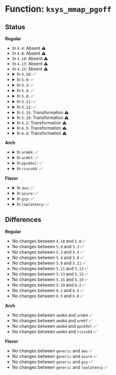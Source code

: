 # Function: <code>ksys_mmap_pgoff</code>

## Status
<b>Regular</b>
<ul>
<li>
In <code>4.4</code>: Absent ⚠️
</li>
<li>
In <code>4.8</code>: Absent ⚠️
</li>
<li>
In <code>4.10</code>: Absent ⚠️
</li>
<li>
In <code>4.13</code>: Absent ⚠️
</li>
<li>
In <code>4.15</code>: Absent ⚠️
</li>
<li>
<details>
<summary>In <code>4.18</code>: ✅</summary>

```c
long unsigned int ksys_mmap_pgoff(long unsigned int addr, long unsigned int len, long unsigned int prot, long unsigned int flags, long unsigned int fd, long unsigned int pgoff);
```

**Collision:** Unique Global

**Inline:** No

**Transformation:** False

**Instances:**

```
In mm/mmap.c (ffffffff81235860)
Location: mm/mmap.c:1543
Inline: False
Direct callers:
  - arch/x86/kernel/sys_x86_64.c:__ia32_sys_mmap
  - arch/x86/kernel/sys_x86_64.c:__x64_sys_mmap
  - arch/x86/ia32/sys_ia32.c:__x32_compat_sys_x86_mmap
  - arch/x86/ia32/sys_ia32.c:__ia32_compat_sys_x86_mmap
  - mm/mmap.c:__ia32_sys_mmap_pgoff
  - mm/mmap.c:__x64_sys_mmap_pgoff
```
**Symbols:**

```
ffffffff81235860-ffffffff81235aca: ksys_mmap_pgoff (STB_GLOBAL)
```
</details>
</li>
<li>
<details>
<summary>In <code>5.0</code>: ✅</summary>

```c
long unsigned int ksys_mmap_pgoff(long unsigned int addr, long unsigned int len, long unsigned int prot, long unsigned int flags, long unsigned int fd, long unsigned int pgoff);
```

**Collision:** Unique Global

**Inline:** No

**Transformation:** False

**Instances:**

```
In mm/mmap.c (ffffffff81249060)
Location: mm/mmap.c:1567
Inline: False
Direct callers:
  - arch/x86/kernel/sys_x86_64.c:__ia32_sys_mmap
  - arch/x86/kernel/sys_x86_64.c:__x64_sys_mmap
  - arch/x86/ia32/sys_ia32.c:__x32_compat_sys_x86_mmap
  - arch/x86/ia32/sys_ia32.c:__ia32_compat_sys_x86_mmap
  - mm/mmap.c:__ia32_sys_mmap_pgoff
  - mm/mmap.c:__x64_sys_mmap_pgoff
```
**Symbols:**

```
ffffffff81249060-ffffffff812492ca: ksys_mmap_pgoff (STB_GLOBAL)
```
</details>
</li>
<li>
<details>
<summary>In <code>5.3</code>: ✅</summary>

```c
long unsigned int ksys_mmap_pgoff(long unsigned int addr, long unsigned int len, long unsigned int prot, long unsigned int flags, long unsigned int fd, long unsigned int pgoff);
```

**Collision:** Unique Global

**Inline:** No

**Transformation:** False

**Instances:**

```
In mm/mmap.c (ffffffff8125b340)
Location: mm/mmap.c:1569
Inline: False
Direct callers:
  - arch/x86/kernel/sys_x86_64.c:__ia32_sys_mmap
  - arch/x86/kernel/sys_x86_64.c:__x64_sys_mmap
  - arch/x86/ia32/sys_ia32.c:__x32_compat_sys_x86_mmap
  - arch/x86/ia32/sys_ia32.c:__ia32_compat_sys_x86_mmap
  - mm/mmap.c:__ia32_sys_mmap_pgoff
  - mm/mmap.c:__x64_sys_mmap_pgoff
```
**Symbols:**

```
ffffffff8125b340-ffffffff8125b5df: ksys_mmap_pgoff (STB_GLOBAL)
```
</details>
</li>
<li>
<details>
<summary>In <code>5.4</code>: ✅</summary>

```c
long unsigned int ksys_mmap_pgoff(long unsigned int addr, long unsigned int len, long unsigned int prot, long unsigned int flags, long unsigned int fd, long unsigned int pgoff);
```

**Collision:** Unique Global

**Inline:** No

**Transformation:** False

**Instances:**

```
In mm/mmap.c (ffffffff81269a20)
Location: mm/mmap.c:1577
Inline: False
Direct callers:
  - arch/x86/kernel/sys_x86_64.c:__ia32_sys_mmap
  - arch/x86/kernel/sys_x86_64.c:__x64_sys_mmap
  - arch/x86/ia32/sys_ia32.c:__x32_compat_sys_x86_mmap
  - arch/x86/ia32/sys_ia32.c:__ia32_compat_sys_x86_mmap
  - mm/mmap.c:__ia32_sys_mmap_pgoff
  - mm/mmap.c:__x64_sys_mmap_pgoff
```
**Symbols:**

```
ffffffff81269a20-ffffffff81269cbf: ksys_mmap_pgoff (STB_GLOBAL)
```
</details>
</li>
<li>
<details>
<summary>In <code>5.8</code>: ✅</summary>

```c
long unsigned int ksys_mmap_pgoff(long unsigned int addr, long unsigned int len, long unsigned int prot, long unsigned int flags, long unsigned int fd, long unsigned int pgoff);
```

**Collision:** Unique Global

**Inline:** No

**Transformation:** False

**Instances:**

```
In mm/mmap.c (ffffffff8129a250)
Location: mm/mmap.c:1553
Inline: False
Direct callers:
  - arch/x86/kernel/sys_ia32.c:__x32_compat_sys_ia32_mmap
  - arch/x86/kernel/sys_ia32.c:__ia32_compat_sys_ia32_mmap
  - arch/x86/kernel/sys_x86_64.c:__ia32_sys_mmap
  - arch/x86/kernel/sys_x86_64.c:__x64_sys_mmap
  - mm/mmap.c:__ia32_sys_mmap_pgoff
  - mm/mmap.c:__x64_sys_mmap_pgoff
```
**Symbols:**

```
ffffffff8129a250-ffffffff8129a4ef: ksys_mmap_pgoff (STB_GLOBAL)
```
</details>
</li>
<li>
<details>
<summary>In <code>5.11</code>: ✅</summary>

```c
long unsigned int ksys_mmap_pgoff(long unsigned int addr, long unsigned int len, long unsigned int prot, long unsigned int flags, long unsigned int fd, long unsigned int pgoff);
```

**Collision:** Unique Global

**Inline:** No

**Transformation:** False

**Instances:**

```
In mm/mmap.c (ffffffff812a5460)
Location: mm/mmap.c:1591
Inline: False
Direct callers:
  - arch/x86/kernel/sys_ia32.c:__x32_compat_sys_ia32_mmap
  - arch/x86/kernel/sys_ia32.c:__ia32_compat_sys_ia32_mmap
  - arch/x86/kernel/sys_x86_64.c:__ia32_sys_mmap
  - arch/x86/kernel/sys_x86_64.c:__x64_sys_mmap
  - mm/mmap.c:__ia32_sys_mmap_pgoff
  - mm/mmap.c:__x64_sys_mmap_pgoff
```
**Symbols:**

```
ffffffff812a5460-ffffffff812a56c8: ksys_mmap_pgoff (STB_GLOBAL)
```
</details>
</li>
<li>
<details>
<summary>In <code>5.13</code>: ✅</summary>

```c
long unsigned int ksys_mmap_pgoff(long unsigned int addr, long unsigned int len, long unsigned int prot, long unsigned int flags, long unsigned int fd, long unsigned int pgoff);
```

**Collision:** Unique Global

**Inline:** No

**Transformation:** False

**Instances:**

```
In mm/mmap.c (ffffffff812aac00)
Location: mm/mmap.c:1595
Inline: False
Direct callers:
  - arch/x86/kernel/sys_ia32.c:__x32_compat_sys_ia32_mmap
  - arch/x86/kernel/sys_ia32.c:__ia32_compat_sys_ia32_mmap
  - arch/x86/kernel/sys_x86_64.c:__ia32_sys_mmap
  - arch/x86/kernel/sys_x86_64.c:__x64_sys_mmap
  - mm/mmap.c:__ia32_sys_mmap_pgoff
  - mm/mmap.c:__x64_sys_mmap_pgoff
```
**Symbols:**

```
ffffffff812aac00-ffffffff812aae51: ksys_mmap_pgoff (STB_GLOBAL)
```
</details>
</li>
<li>
<details>
<summary>In <code>5.15</code>: Transformation ⚠️</summary>

```c
long unsigned int ksys_mmap_pgoff(long unsigned int addr, long unsigned int len, long unsigned int prot, long unsigned int flags, long unsigned int fd, long unsigned int pgoff);
```

**Collision:** Unique Global

**Inline:** No

**Transformation:** True

**Instances:**

```
In mm/mmap.c (0)
Location: mm/mmap.c:1583
Inline: False
Direct callers:
  - arch/x86/kernel/sys_ia32.c:__x64_compat_sys_ia32_mmap
  - arch/x86/kernel/sys_ia32.c:__ia32_compat_sys_ia32_mmap
  - arch/x86/kernel/sys_x86_64.c:__ia32_sys_mmap
  - arch/x86/kernel/sys_x86_64.c:__x64_sys_mmap
  - mm/mmap.c:__ia32_sys_mmap_pgoff
  - mm/mmap.c:__x64_sys_mmap_pgoff
```
**Symbols:**

```
ffffffff81cbc766-ffffffff81cbc856: ksys_mmap_pgoff.cold (STB_LOCAL)
ffffffff812ec280-ffffffff812ec52d: ksys_mmap_pgoff (STB_GLOBAL)
```
</details>
</li>
<li>
<details>
<summary>In <code>5.19</code>: Transformation ⚠️</summary>

```c
long unsigned int ksys_mmap_pgoff(long unsigned int addr, long unsigned int len, long unsigned int prot, long unsigned int flags, long unsigned int fd, long unsigned int pgoff);
```

**Collision:** Unique Global

**Inline:** No

**Transformation:** True

**Instances:**

```
In mm/mmap.c (0)
Location: mm/mmap.c:1595
Inline: False
Direct callers:
  - arch/x86/kernel/sys_ia32.c:__ia32_compat_sys_ia32_mmap
  - arch/x86/kernel/sys_x86_64.c:__ia32_sys_mmap
  - arch/x86/kernel/sys_x86_64.c:__x64_sys_mmap
  - mm/mmap.c:__ia32_sys_mmap_pgoff
  - mm/mmap.c:__x64_sys_mmap_pgoff
```
**Symbols:**

```
ffffffff81e6e367-ffffffff81e6e446: ksys_mmap_pgoff.cold (STB_LOCAL)
ffffffff8134f1a0-ffffffff8134f3f3: ksys_mmap_pgoff (STB_GLOBAL)
```
</details>
</li>
<li>
<details>
<summary>In <code>6.2</code>: Transformation ⚠️</summary>

```c
long unsigned int ksys_mmap_pgoff(long unsigned int addr, long unsigned int len, long unsigned int prot, long unsigned int flags, long unsigned int fd, long unsigned int pgoff);
```

**Collision:** Unique Global

**Inline:** No

**Transformation:** True

**Instances:**

```
In mm/mmap.c (0)
Location: mm/mmap.c:1419
Inline: False
Direct callers:
  - arch/x86/kernel/sys_ia32.c:__ia32_compat_sys_ia32_mmap
  - arch/x86/kernel/sys_x86_64.c:__ia32_sys_mmap
  - arch/x86/kernel/sys_x86_64.c:__x64_sys_mmap
  - mm/mmap.c:__ia32_sys_mmap_pgoff
  - mm/mmap.c:__x64_sys_mmap_pgoff
```
**Symbols:**

```
ffffffff820642a3-ffffffff820643a0: ksys_mmap_pgoff.cold (STB_LOCAL)
ffffffff813c8790-ffffffff813c89eb: ksys_mmap_pgoff (STB_GLOBAL)
```
</details>
</li>
<li>
<details>
<summary>In <code>6.5</code>: Transformation ⚠️</summary>

```c
long unsigned int ksys_mmap_pgoff(long unsigned int addr, long unsigned int len, long unsigned int prot, long unsigned int flags, long unsigned int fd, long unsigned int pgoff);
```

**Collision:** Unique Global

**Inline:** No

**Transformation:** True

**Instances:**

```
In mm/mmap.c (0)
Location: mm/mmap.c:1368
Inline: False
Direct callers:
  - arch/x86/kernel/sys_ia32.c:__ia32_compat_sys_ia32_mmap
  - arch/x86/kernel/sys_x86_64.c:__ia32_sys_mmap
  - arch/x86/kernel/sys_x86_64.c:__x64_sys_mmap
  - mm/mmap.c:__ia32_sys_mmap_pgoff
  - mm/mmap.c:__x64_sys_mmap_pgoff
```
**Symbols:**

```
ffffffff820e397e-ffffffff820e3a7e: ksys_mmap_pgoff.cold (STB_LOCAL)
ffffffff813fc990-ffffffff813fcbf1: ksys_mmap_pgoff (STB_GLOBAL)
```
</details>
</li>
<li>
<details>
<summary>In <code>6.8</code>: Transformation ⚠️</summary>

```c
long unsigned int ksys_mmap_pgoff(long unsigned int addr, long unsigned int len, long unsigned int prot, long unsigned int flags, long unsigned int fd, long unsigned int pgoff);
```

**Collision:** Unique Global

**Inline:** No

**Transformation:** True

**Instances:**

```
In mm/mmap.c (0)
Location: mm/mmap.c:1395
Inline: False
Direct callers:
  - arch/x86/kernel/sys_ia32.c:__ia32_compat_sys_ia32_mmap
  - arch/x86/kernel/sys_x86_64.c:__ia32_sys_mmap
  - arch/x86/kernel/sys_x86_64.c:__x64_sys_mmap
  - mm/mmap.c:__ia32_sys_mmap_pgoff
  - mm/mmap.c:__x64_sys_mmap_pgoff
```
**Symbols:**

```
ffffffff821c0527-ffffffff821c0627: ksys_mmap_pgoff.cold (STB_LOCAL)
ffffffff81429360-ffffffff814295c1: ksys_mmap_pgoff (STB_GLOBAL)
```
</details>
</li>
</ul>
<b>Arch</b>
<ul>
<li>
<details>
<summary>In <code>arm64</code>: ✅</summary>

```c
long unsigned int ksys_mmap_pgoff(long unsigned int addr, long unsigned int len, long unsigned int prot, long unsigned int flags, long unsigned int fd, long unsigned int pgoff);
```

**Collision:** Unique Global

**Inline:** No

**Transformation:** False

**Instances:**

```
In mm/mmap.c (ffff800010300e98)
Location: mm/mmap.c:1577
Inline: False
Direct callers:
  - arch/arm64/kernel/sys.c:__arm64_sys_mmap
  - arch/arm64/kernel/sys32.c:__arm64_compat_sys_aarch32_mmap2
  - mm/mmap.c:__arm64_sys_mmap_pgoff
```
**Symbols:**

```
ffff800010300e98-ffff8000103010cc: ksys_mmap_pgoff (STB_GLOBAL)
```
</details>
</li>
<li>
<details>
<summary>In <code>armhf</code>: ✅</summary>

```c
long unsigned int ksys_mmap_pgoff(long unsigned int addr, long unsigned int len, long unsigned int prot, long unsigned int flags, long unsigned int fd, long unsigned int pgoff);
```

**Collision:** Unique Global

**Inline:** No

**Transformation:** False

**Instances:**

```
In mm/mmap.c (c051f9cc)
Location: mm/mmap.c:1577
Inline: False
Direct callers:
  - mm/mmap.c:__se_sys_old_mmap
  - mm/mmap.c:__se_sys_mmap_pgoff
```
**Symbols:**

```
c051f9cc-c051fadc: ksys_mmap_pgoff (STB_GLOBAL)
```
</details>
</li>
<li>
<details>
<summary>In <code>ppc64el</code>: ✅</summary>

```c
long unsigned int ksys_mmap_pgoff(long unsigned int addr, long unsigned int len, long unsigned int prot, long unsigned int flags, long unsigned int fd, long unsigned int pgoff);
```

**Collision:** Unique Global

**Inline:** No

**Transformation:** False

**Instances:**

```
In mm/mmap.c (c0000000003cd180)
Location: mm/mmap.c:1577
Inline: False
Direct callers:
  - arch/powerpc/kernel/syscalls.c:__se_sys_mmap
  - arch/powerpc/kernel/syscalls.c:__se_sys_mmap2
  - mm/mmap.c:__se_sys_mmap_pgoff
```
**Symbols:**

```
c0000000003cd180-c0000000003cd460: ksys_mmap_pgoff (STB_GLOBAL)
```
</details>
</li>
<li>
<details>
<summary>In <code>riscv64</code>: ✅</summary>

```c
long unsigned int ksys_mmap_pgoff(long unsigned int addr, long unsigned int len, long unsigned int prot, long unsigned int flags, long unsigned int fd, long unsigned int pgoff);
```

**Collision:** Unique Global

**Inline:** No

**Transformation:** False

**Instances:**

```
In mm/mmap.c (ffffffe00020e3fe)
Location: mm/mmap.c:1577
Inline: False
Direct callers:
  - arch/riscv/kernel/sys_riscv.c:__se_sys_mmap
  - mm/mmap.c:__se_sys_mmap_pgoff
```
**Symbols:**

```
ffffffe00020e3fe-ffffffe00020e5b8: ksys_mmap_pgoff (STB_GLOBAL)
```
</details>
</li>
</ul>
<b>Flavor</b>
<ul>
<li>
<details>
<summary>In <code>aws</code>: ✅</summary>

```c
long unsigned int ksys_mmap_pgoff(long unsigned int addr, long unsigned int len, long unsigned int prot, long unsigned int flags, long unsigned int fd, long unsigned int pgoff);
```

**Collision:** Unique Global

**Inline:** No

**Transformation:** False

**Instances:**

```
In mm/mmap.c (ffffffff81262070)
Location: mm/mmap.c:1577
Inline: False
Direct callers:
  - arch/x86/kernel/sys_x86_64.c:__ia32_sys_mmap
  - arch/x86/kernel/sys_x86_64.c:__x64_sys_mmap
  - arch/x86/ia32/sys_ia32.c:__x32_compat_sys_x86_mmap
  - arch/x86/ia32/sys_ia32.c:__ia32_compat_sys_x86_mmap
  - mm/mmap.c:__ia32_sys_mmap_pgoff
  - mm/mmap.c:__x64_sys_mmap_pgoff
```
**Symbols:**

```
ffffffff81262070-ffffffff8126230f: ksys_mmap_pgoff (STB_GLOBAL)
```
</details>
</li>
<li>
<details>
<summary>In <code>azure</code>: ✅</summary>

```c
long unsigned int ksys_mmap_pgoff(long unsigned int addr, long unsigned int len, long unsigned int prot, long unsigned int flags, long unsigned int fd, long unsigned int pgoff);
```

**Collision:** Unique Global

**Inline:** No

**Transformation:** False

**Instances:**

```
In mm/mmap.c (ffffffff81254490)
Location: mm/mmap.c:1577
Inline: False
Direct callers:
  - arch/x86/kernel/sys_x86_64.c:__ia32_sys_mmap
  - arch/x86/kernel/sys_x86_64.c:__x64_sys_mmap
  - arch/x86/ia32/sys_ia32.c:__x32_compat_sys_x86_mmap
  - arch/x86/ia32/sys_ia32.c:__ia32_compat_sys_x86_mmap
  - mm/mmap.c:__ia32_sys_mmap_pgoff
  - mm/mmap.c:__x64_sys_mmap_pgoff
```
**Symbols:**

```
ffffffff81254490-ffffffff8125472f: ksys_mmap_pgoff (STB_GLOBAL)
```
</details>
</li>
<li>
<details>
<summary>In <code>gcp</code>: ✅</summary>

```c
long unsigned int ksys_mmap_pgoff(long unsigned int addr, long unsigned int len, long unsigned int prot, long unsigned int flags, long unsigned int fd, long unsigned int pgoff);
```

**Collision:** Unique Global

**Inline:** No

**Transformation:** False

**Instances:**

```
In mm/mmap.c (ffffffff8125fe10)
Location: mm/mmap.c:1577
Inline: False
Direct callers:
  - arch/x86/kernel/sys_x86_64.c:__ia32_sys_mmap
  - arch/x86/kernel/sys_x86_64.c:__x64_sys_mmap
  - arch/x86/ia32/sys_ia32.c:__x32_compat_sys_x86_mmap
  - arch/x86/ia32/sys_ia32.c:__ia32_compat_sys_x86_mmap
  - mm/mmap.c:__ia32_sys_mmap_pgoff
  - mm/mmap.c:__x64_sys_mmap_pgoff
```
**Symbols:**

```
ffffffff8125fe10-ffffffff812600af: ksys_mmap_pgoff (STB_GLOBAL)
```
</details>
</li>
<li>
<details>
<summary>In <code>lowlatency</code>: ✅</summary>

```c
long unsigned int ksys_mmap_pgoff(long unsigned int addr, long unsigned int len, long unsigned int prot, long unsigned int flags, long unsigned int fd, long unsigned int pgoff);
```

**Collision:** Unique Global

**Inline:** No

**Transformation:** False

**Instances:**

```
In mm/mmap.c (ffffffff8126f7e0)
Location: mm/mmap.c:1577
Inline: False
Direct callers:
  - arch/x86/kernel/sys_x86_64.c:__ia32_sys_mmap
  - arch/x86/kernel/sys_x86_64.c:__x64_sys_mmap
  - arch/x86/ia32/sys_ia32.c:__x32_compat_sys_x86_mmap
  - arch/x86/ia32/sys_ia32.c:__ia32_compat_sys_x86_mmap
  - mm/mmap.c:__ia32_sys_mmap_pgoff
  - mm/mmap.c:__x64_sys_mmap_pgoff
```
**Symbols:**

```
ffffffff8126f7e0-ffffffff8126fa7f: ksys_mmap_pgoff (STB_GLOBAL)
```
</details>
</li>
</ul>

## Differences
<b>Regular</b>
<ul>
<li>
No changes between <code>4.18</code> and <code>5.0</code> ✅
</li>
<li>
No changes between <code>5.0</code> and <code>5.3</code> ✅
</li>
<li>
No changes between <code>5.3</code> and <code>5.4</code> ✅
</li>
<li>
No changes between <code>5.4</code> and <code>5.8</code> ✅
</li>
<li>
No changes between <code>5.8</code> and <code>5.11</code> ✅
</li>
<li>
No changes between <code>5.11</code> and <code>5.13</code> ✅
</li>
<li>
No changes between <code>5.13</code> and <code>5.15</code> ✅
</li>
<li>
No changes between <code>5.15</code> and <code>5.19</code> ✅
</li>
<li>
No changes between <code>5.19</code> and <code>6.2</code> ✅
</li>
<li>
No changes between <code>6.2</code> and <code>6.5</code> ✅
</li>
<li>
No changes between <code>6.5</code> and <code>6.8</code> ✅
</li>
</ul>
<b>Arch</b>
<ul>
<li>
No changes between <code>amd64</code> and <code>arm64</code> ✅
</li>
<li>
No changes between <code>amd64</code> and <code>armhf</code> ✅
</li>
<li>
No changes between <code>amd64</code> and <code>ppc64el</code> ✅
</li>
<li>
No changes between <code>amd64</code> and <code>riscv64</code> ✅
</li>
</ul>
<b>Flavor</b>
<ul>
<li>
No changes between <code>generic</code> and <code>aws</code> ✅
</li>
<li>
No changes between <code>generic</code> and <code>azure</code> ✅
</li>
<li>
No changes between <code>generic</code> and <code>gcp</code> ✅
</li>
<li>
No changes between <code>generic</code> and <code>lowlatency</code> ✅
</li>
</ul>
